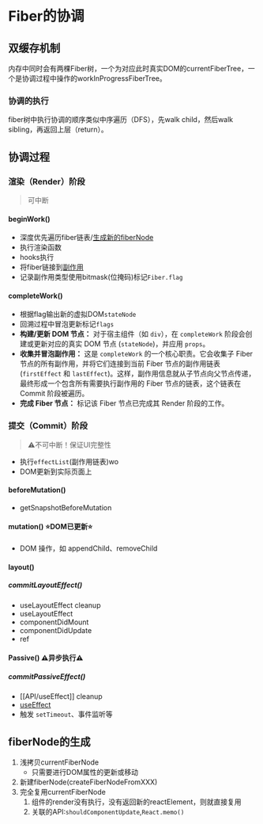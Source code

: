 # Fiber的协调

## 双缓存机制
内存中同时会有两棵Fiber树，一个为对应此时真实DOM的currentFiberTree，一个是协调过程中操作的workInProgressFiberTree。
### 协调的执行
fiber树中执行协调的顺序类似中序遍历（DFS），先walk child，然后walk sibling，再返回上层（return）。

## 协调过程
### **渲染（Render）阶段**
>可中断
#### beginWork()
- 深度优先遍历fiber链表/[生成新的fiberNode](#fiberNode的生成)
- 执行渲染函数
- hooks执行
- 将fiber链接到[副作用](副作用.md)
- 记录副作用类型使用bitmask(位掩码)标记`Fiber.flag`

#### completeWork()
- 根据flag输出新的虚拟DOM`stateNode`
- 回溯过程中冒泡更新标记`flags`
- **构建/更新 DOM 节点：** 对于宿主组件（如 `div`），在 `completeWork` 阶段会创建或更新对应的真实 DOM 节点 (`stateNode`)，并应用 `props`。
- **收集并冒泡副作用：** 这是 `completeWork` 的一个核心职责。它会收集子 Fiber 节点的所有副作用，并将它们连接到当前 Fiber 节点的副作用链表 (`firstEffect` 和 `lastEffect`)。这样，副作用信息就从子节点向父节点传递，最终形成一个包含所有需要执行副作用的 Fiber 节点的链表，这个链表在 Commit 阶段被遍历。
- **完成 Fiber 节点：** 标记该 Fiber 节点已完成其 Render 阶段的工作。

### **提交（Commit）阶段**
>⚠️不可中断！保证UI完整性
- 执行`effectList`(副作用链表)wo
- DOM更新到实际页面上
#### beforeMutation()
- getSnapshotBeforeMutation
#### mutation() ⭐️DOM已更新⭐️
- DOM 操作，如 appendChild、removeChild
#### layout()
##### commitLayoutEffect()
- useLayoutEffect cleanup
- useLayoutEffect
- componentDidMount
- componentDidUpdate
- ref
#### Passive() ⚠️异步执行⚠️
##### commitPassiveEffect()
- [[API/useEffect]] cleanup
- [useEffect](API/useEffect.md)
- 触发 `setTimeout`、事件监听等


## fiberNode的生成
1. 浅拷贝currentFiberNode
	- 只需要进行DOM属性的更新或移动
2. 新建fiberNode(createFiberNodeFromXXX)
3. 完全复用currentFiberNode
	1. 组件的render没有执行，没有返回新的reactElement，则就直接复用
	2. 关联的API:`shouldComponentUpdate`,`React.memo()`


